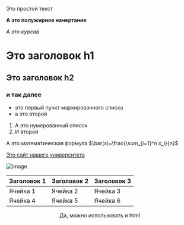 Это простой текст 

**А это полужирное начертание**

*А это курсив* 

# Это заголовок h1

## Это заголовок h2

### и так далее

- это первый пункт маркированного списка
- а это второй

1. А это нумерованный список
2. И второй

А это математическая формула $\bar(x)=\frac{\sum_{i=1}^n x_i}{n}$

[Это сайт нашего университета](https://mguu.ru/)

![image](https://i.pinimg.com/736x/64/82/2f/64822f2a8689188389532a8db75acc40.jpg)

|Заголовок 1|Заголовок 2|Заголовок 3|
|-----------|-----------|-----------|
|Ячейка 1|Ячейка 2|Ячейка 3|
|Ячейка 4|Ячейка 5|Ячейка 6|

<p align = center><font>Да, можно использовать и html</font></p>
